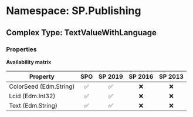 # Namespace: SP.Publishing

## Complex Type: TextValueWithLanguage

### Properties

**Availability matrix**

Property | SPO | SP 2019 | SP 2016 | SP 2013
----------|:---:|:-------:|:-------:|:-------:
ColorSeed (Edm.String) | ✅ | ✅ | ❌ | ❌
Lcid (Edm.Int32) | ✅ | ✅ | ❌ | ❌
Text (Edm.String) | ✅ | ✅ | ❌ | ❌